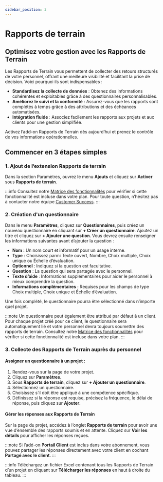 ```yaml
---
sidebar_position: 3
---
```


# Rapports de terrain

## Optimisez votre gestion avec les Rapports de Terrain

Les Rapports de Terrain vous permettent de collecter des retours structurés de votre personnel, offrant une meilleure visibilité et facilitant la prise de décision. Voici pourquoi ils sont indispensables :
- **Standardisez la collecte de données** : Obtenez des informations cohérentes et exploitables grâce à des questionnaires personnalisables.
- **Améliorez le suivi et la conformité** : Assurez-vous que les rapports sont complétés à temps grâce à des attributions et des échéances automatisées.
- **Intégration fluide** : Associez facilement les rapports aux projets et aux clients pour une gestion simplifiée.

Activez l’add-on Rapports de Terrain dès aujourd’hui et prenez le contrôle de vos informations opérationnelles.

## Commencer en 3 étapes simples

### 1. Ajout de l’extension Rapports de terrain

Dans la section Paramètres, ouvrez le menu **Ajouts** et cliquez sur **Activer** sous **Rapports de terrain**.

:::info
Consultez notre [Matrice des fonctionnalités](../features-matrix.md) pour vérifier si cette fonctionnalité est incluse dans votre plan. Pour toute question, n’hésitez pas à contacter notre équipe [Customer Success](mailto:customer.success@workstaff.app).
:::

### 2. Création d'un questionnaire

Dans le menu **Paramètres**, cliquez sur **Questionnaires**, puis créez un nouveau questionnaire en cliquant sur **+ Créer un questionnaire**. Ajoutez un titre et cliquez sur **+ Ajouter une question**. Vous devrez ensuite renseigner les informations suivantes avant d’ajouter la question :
- **Nom** : Un nom court et informatif pour un usage interne.
- **Type** : Choisissez parmi Texte ouvert, Nombre, Choix multiple, Choix unique ou Échelle d’évaluation.
- **Optionnel** : Indiquez si la question est facultative.
- **Question** : La question qui sera partagée avec le personnel.
- **Texte d’aide** : Informations supplémentaires pour aider le personnel à mieux comprendre la question.
- **Informations complémentaires** : Requises pour les champs de type Choix multiple, Choix unique et Échelle d’évaluation.

Une fois complété, le questionnaire pourra être sélectionné dans n’importe quel projet.

:::note
Un questionnaire peut également être attribué par défaut à un client. Pour chaque projet créé pour ce client, le questionnaire sera automatiquement lié et votre personnel devra toujours soumettre des rapports de terrain. Consultez notre [Matrice des fonctionnalités](../features-matrix.md) pour vérifier si cette fonctionnalité est incluse dans votre plan.
:::

### 3. Collecte des Rapports de Terrain auprès du personnel

#### Assigner un questionnaire à un projet :

1. Rendez-vous sur la page de votre projet.
2. Cliquez sur **Paramètres**.
3. Sous **Rapports de terrain**, cliquez sur **+ Ajouter un questionnaire**.
4. Sélectionnez un questionnaire.
5. Choisissez s’il doit être appliqué à une compétence spécifique.
6. Définissez si la réponse est requise, précisez la fréquence, le délai de réponse, puis cliquez sur **Ajouter**.

#### Gérer les réponses aux Rapports de Terrain

Sur la page du projet, accédez à l’onglet **Rapports de terrain** pour avoir une vue d’ensemble des rapports soumis et en attente. Cliquez sur **Voir les détails** pour afficher les réponses reçues.

:::note
Si l’add-on **Portail Client** est inclus dans votre abonnement, vous pouvez partager les réponses directement avec votre client en cochant **Partagé avec le client**.
:::

:::info
Téléchargez un fichier Excel contenant tous les Rapports de Terrain d’un projet en cliquant sur **Télécharger les réponses** en haut à droite du tableau.
:::